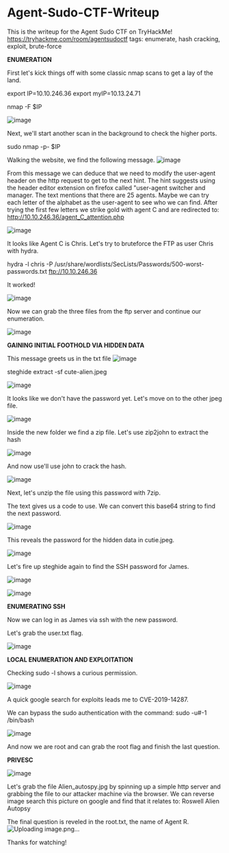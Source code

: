 # Agent-Sudo-CTF-Writeup
This is the writeup for the Agent Sudo CTF on TryHackMe!
https://tryhackme.com/room/agentsudoctf
tags: enumerate, hash cracking, exploit, brute-force

**ENUMERATION**

First let's kick things off with some classic nmap scans to get a lay of the land.

export IP=10.10.246.36
export myIP=10.13.24.71

nmap -F $IP

![image](https://github.com/Benjamin-James-Reitz/Agent-Sudo-CTF-Writeup/assets/97861439/55cd8569-57ae-4ae5-8e5c-d67451f26f67)

Next, we'll start another scan in the background to check the higher ports.

sudo nmap -p- $IP

Walking the website, we find the following message.
![image](https://github.com/Benjamin-James-Reitz/Agent-Sudo-CTF-Writeup/assets/97861439/eba6986b-8560-42f1-8a74-b726792e9d6f)

From this message we can deduce that we need to modify the user-agent header on the http request to get to the next hint. The hint suggests using the  header editor extension on firefox called "user-agent switcher and manager. The text mentions that there are 25 agents. Maybe we can try each letter of the alphabet as the user-agent to see who we can find. After trying the first few letters we strike gold with agent C and are redirected to: http://10.10.246.36/agent_C_attention.php

![image](https://github.com/Benjamin-James-Reitz/Agent-Sudo-CTF-Writeup/assets/97861439/f7f58772-7666-4edb-8657-d8a07b2639c8)

It looks like Agent C is Chris. Let's try to bruteforce the FTP as user Chris with hydra.

hydra -l chris -P /usr/share/wordlists/SecLists/Passwords/500-worst-passwords.txt ftp://10.10.246.36

It worked! 

![image](https://github.com/Benjamin-James-Reitz/Agent-Sudo-CTF-Writeup/assets/97861439/c7035f3a-0371-4561-b7d7-6154c44a47ed)

Now we can grab the three files from the ftp server and continue our enumeration.

![image](https://github.com/Benjamin-James-Reitz/Agent-Sudo-CTF-Writeup/assets/97861439/33f3d16d-10f9-40c1-84ee-d13efb86db7e)

**GAINING INITIAL FOOTHOLD VIA HIDDEN DATA**

This message greets us in the txt file
![image](https://github.com/Benjamin-James-Reitz/Agent-Sudo-CTF-Writeup/assets/97861439/00ff7daf-ec6c-47d5-be68-d7912eaf5a00)

steghide extract -sf cute-alien.jpeg

![image](https://github.com/Benjamin-James-Reitz/Agent-Sudo-CTF-Writeup/assets/97861439/bad3a9a1-38d6-47e6-9236-947da98af8ab)

It looks like we don't have the password yet. Let's move on to the other jpeg file.

![image](https://github.com/Benjamin-James-Reitz/Agent-Sudo-CTF-Writeup/assets/97861439/f23dee20-e788-47be-82d2-eecd791a51c8)

Inside the new folder we find a zip file. Let's use zip2john to extract the hash

![image](https://github.com/Benjamin-James-Reitz/Agent-Sudo-CTF-Writeup/assets/97861439/53191077-ab2f-4835-a833-bcd08e78311e)

And now use'll use john to crack the hash.

![image](https://github.com/Benjamin-James-Reitz/Agent-Sudo-CTF-Writeup/assets/97861439/28cb7edf-97fb-40ad-83d6-3ab2b61bb2cc)

Next, let's unzip the file using this password with 7zip.

The text gives us a code to use. We can convert this base64 string to find the next password.

![image](https://github.com/Benjamin-James-Reitz/Agent-Sudo-CTF-Writeup/assets/97861439/a4d86607-2b0f-4199-829c-473f7b9ec44e)

This reveals the password for the hidden data in cutie.jpeg.

![image](https://github.com/Benjamin-James-Reitz/Agent-Sudo-CTF-Writeup/assets/97861439/a3ebd2ae-e296-4e72-852a-de524b7956d6)

Let's fire up steghide again to find the SSH password for James.

![image](https://github.com/Benjamin-James-Reitz/Agent-Sudo-CTF-Writeup/assets/97861439/b0cf417d-fd24-4725-8aca-6c295f1534bd)

![image](https://github.com/Benjamin-James-Reitz/Agent-Sudo-CTF-Writeup/assets/97861439/0cbef846-1f86-4df1-a6ff-49432cc4ed9a)

**ENUMERATING SSH**

Now we can log in as James via ssh with the new password.

Let's grab the user.txt flag.

![image](https://github.com/Benjamin-James-Reitz/Agent-Sudo-CTF-Writeup/assets/97861439/b1aea0f9-2361-4db8-a3cb-7cec40203434)


**LOCAL ENUMERATION AND EXPLOITATION**

Checking sudo -l shows a curious permission.

![image](https://github.com/Benjamin-James-Reitz/Agent-Sudo-CTF-Writeup/assets/97861439/9817d8b4-ff6a-4b30-9cf0-5a3e0f0304dc)

A quick google search for exploits leads me to CVE-2019-14287.

We can bypass the sudo authentication with the command:
sudo -u#-1 /bin/bash

![image](https://github.com/Benjamin-James-Reitz/Agent-Sudo-CTF-Writeup/assets/97861439/dcf9086a-dc14-46ae-9654-a61678ff7d66)

And now we are root and can grab the root flag and finish the last question.


**PRIVESC**

![image](https://github.com/Benjamin-James-Reitz/Agent-Sudo-CTF-Writeup/assets/97861439/718e5301-c827-4168-bf8d-d63d7609027b)

Let's grab the file Alien_autospy.jpg by spinning up a simple http server and grabbing the file to our attacker machine via the browser. We can reverse image search this picture on google and find that it relates to: Roswell Alien Autopsy

The final question is reveled in the root.txt, the name of Agent R.
![Uploading image.png…]()

Thanks for watching!
